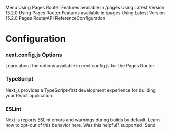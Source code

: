 Menu
Using Pages Router
Features available in /pages
Using Latest Version
15.2.0
Using Pages Router
Features available in /pages
Using Latest Version
15.2.0
Pages RouterAPI ReferenceConfiguration
# Configuration
### next.config.js Options
Learn about the options available in next.config.js for the Pages Router.
### TypeScript
Next.js provides a TypeScript-first development experience for building your React application.
### ESLint
Next.js reports ESLint errors and warnings during builds by default. Learn how to opt-out of this behavior here.
Was this helpful?
supported.
Send
